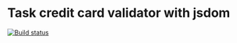 # Task credit card validator with jsdom

[![Build status](https://ci.appveyor.com/api/projects/status/uxqb0noobe6mw6h5?svg=true)](https://ci.appveyor.com/project/Nikoivan/card-valisator-jsdom)